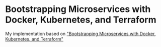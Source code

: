 # Bootstrapping Microservices with Docker, Kubernetes, and Terraform 

My implementation based on ["Bootstrapping Microservices with Docker, Kubernetes, and Terraform"](https://www.manning.com/books/bootstrapping-microservices-with-docker-kubernetes-and-terraform)